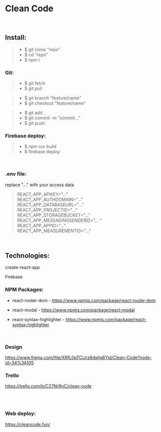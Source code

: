 # Clean Code

<br/>

## Install:

> - \$ git clone "repo"
> - \$ cd "repo"
> - \$ npm i

### Git:

> - \$ git fetch
> - \$ git pull

> - \$ git branch "feature/name"
> - \$ git checkout "feature/name"

> - \$ git add .
> - \$ git commit -m "commit..."
> - \$ git push

### Firebase deploy:

> - \$ npm run build
> - \$ firebase deploy

<br/>

### .env file:

replace "..." with your access data

> REACT_APP_APIKEY="..." <br />
> REACT_APP_AUTHDOMAIN="..." <br />
> REACT_APP_DATABASEURL="..." <br />
> REACT_APP_PROJECTID="..." <br />
> REACT_APP_STORAGEBUCKET="..." <br />
> REACT_APP_MESSAGINGSENDERID="... " <br />
> REACT_APP_APPID="..." <br />
> REACT_APP_MEASUREMENTID="..." <br />

<br/>

## Technologies:

create-react-app

Firebase

### NPM Packages:

- react-router-dom - https://www.npmjs.com/package/react-router-dom

- react-modal - https://www.npmjs.com/package/react-modal

- react-syntax-highlighter - https://www.npmjs.com/package/react-syntax-highlighter

<br/>

### Design

https://www.figma.com/file/XRfL0pTCiJrz6dqjIg6Yid/Clean-Code?node-id=34%3A105

### Trello

https://trello.com/b/C27NrRnC/clean-code

<br />
<br />

### Web deploy:

https://cleancode.fun/
